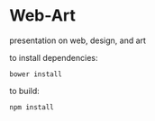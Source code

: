 Web-Art
=======

presentation on web, design, and art

to install dependencies:

`bower install`

to build:

`npm install`
